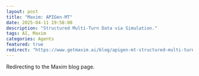 ```yaml
---
layout: post
title: "Maxim: APIGen-MT"
date: 2025-04-11 19:58:00
description: "Structured Multi-Turn Data via Simulation."
tags: AI, Maxim
categories: Agents
featured: true
redirect: "https://www.getmaxim.ai/blog/apigen-mt-structured-multi-turn-training-data-for-agents/"
---
```


Redirecting to the Maxim blog page.
